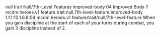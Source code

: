 <ability>
  <metadata>
    <class>null</class>
    <feature_type>trait</feature_type>
    <file_dpath>Null/7th-Level Features</file_dpath>
    <item_id>improved-body</item_id>
    <item_index>04</item_index>
    <item_name>Improved Body</item_name>
    <level>7</level>
    <scc>mcdm.heroes.v1:feature.trait.null.7th-level-feature:improved-body</scc>
    <scdc>1.1.1:10.1.6.8:04</scdc>
    <source>mcdm.heroes.v1</source>
    <type>feature/trait/null/7th-level-feature</type>
  </metadata>
  <effects>
    <effect type="mundane">When you gain discipline at the start of each of your turns during combat, you gain 3 discipline instead of 2.</effect>
  </effects>
</ability>
